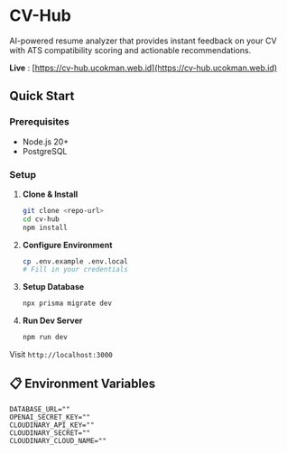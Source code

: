 # CV-Hub

AI-powered resume analyzer that provides instant feedback on your CV with ATS compatibility scoring and actionable recommendations.

**Live** : [https://cv-hub.ucokman.web.id](https://cv-hub.ucokman.web.id)

## Quick Start

### Prerequisites

- Node.js 20+
- PostgreSQL

### Setup

1. **Clone & Install**

   ```bash
   git clone <repo-url>
   cd cv-hub
   npm install
   ```

2. **Configure Environment**

   ```bash
   cp .env.example .env.local
   # Fill in your credentials
   ```

3. **Setup Database**

   ```bash
   npx prisma migrate dev
   ```

4. **Run Dev Server**
   ```bash
   npm run dev
   ```

Visit `http://localhost:3000`

## 📋 Environment Variables

```env
DATABASE_URL=""
OPENAI_SECRET_KEY=""
CLOUDINARY_API_KEY=""
CLOUDINARY_SECRET=""
CLOUDINARY_CLOUD_NAME=""

```
